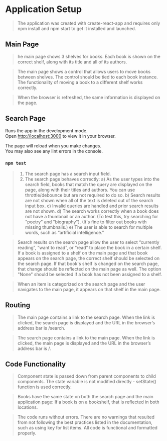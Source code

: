 # Application Setup

> The application was created with create-react-app and requires only npm install and npm start to get it installed and launched.

## Main Page

> he main page shows 3 shelves for books. Each book is shown on the correct shelf, along with its title and all of its authors.

> The main page shows a control that allows users to move books between shelves. The control should be tied to each book instance. The functionality of moving a book to a different shelf works correctly.

> When the browser is refreshed, the same information is displayed on the page.

## Search Page

Runs the app in the development mode.\
Open [http://localhost:3000](http://localhost:3000) to view it in your browser.

The page will reload when you make changes.\
You may also see any lint errors in the console.

### `npm test`

> 1.  The search page has a search input field.
> 2.  The search page behaves correctly:
>     a) As the user types into the search field, books that match the query are displayed on the page, along with their titles and authors. You can use throttle/debounce but are not required to do so.
>     b) Search results are not shown when all of the text is deleted out of the search input box.
>     c) Invalid queries are handled and prior search results are not shown.
>     d) The search works correctly when a book does not have a thumbnail or an author. (To test this, try searching for "poetry" and "biography"). (It's fine to filter out books with missing thumbnails.)
>     e) The user is able to search for multiple words, such as “artificial intelligence.”

> Search results on the search page allow the user to select “currently reading”, “want to read”, or “read” to place the book in a certain shelf.
> If a book is assigned to a shelf on the main page and that book appears on the search page, the correct shelf should be selected on the search page. If that book's shelf is changed on the search page, that change should be reflected on the main page as well. The option "None" should be selected if a book has not been assigned to a shelf.

> When an item is categorized on the search page and the user navigates to the main page, it appears on that shelf in the main page.

## Routing

> The main page contains a link to the search page. When the link is clicked, the search page is displayed and the URL in the browser’s address bar is /search.

> The search page contains a link to the main page. When the link is clicked, the main page is displayed and the URL in the browser’s address bar is /.

## Code Functionality

> Component state is passed down from parent components to child components. The state variable is not modified directly - setState() function is used correctly.

> Books have the same state on both the search page and the main application page: If a book is on a bookshelf, that is reflected in both locations.

> The code runs without errors. There are no warnings that resulted from not following the best practices listed in the documentation, such as using key for list items. All code is functional and formatted properly.
